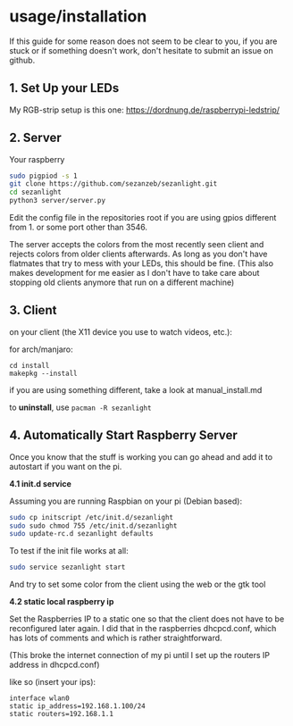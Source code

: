 
# usage/installation

If this guide for some reason does not seem to be clear to you, if you are stuck or if something doesn't work,
don't hesitate to submit an issue on github.

## 1. Set Up your LEDs

My RGB-strip setup is this one: https://dordnung.de/raspberrypi-ledstrip/

## 2. Server

Your raspberry

```bash
sudo pigpiod -s 1
git clone https://github.com/sezanzeb/sezanlight.git
cd sezanlight
python3 server/server.py
```

Edit the config file in the repositories root if you are using gpios different from 1. or
some port other than 3546.

The server accepts the colors from the most recently seen client and rejects colors
from older clients afterwards. As long as you don't have flatmates that try to mess with your
LEDs, this should be fine. (This also makes development for me easier as I don't have to take
care about stopping old clients anymore that run on a different machine)

## 3. Client

on your client (the X11 device you use to watch videos, etc.):

for arch/manjaro:

```
cd install
makepkg --install
```

if you are using something different, take a look at manual_install.md

to **uninstall**, use `pacman -R sezanlight`

## 4. Automatically Start Raspberry Server

Once you know that the stuff is working you can go ahead and add it to autostart
if you want on the pi.

**4.1 init.d service**

Assuming you are running Raspbian on your pi (Debian based):

```bash
sudo cp initscript /etc/init.d/sezanlight
sudo sudo chmod 755 /etc/init.d/sezanlight
sudo update-rc.d sezanlight defaults
```

To test if the init file works at all:

```bash
sudo service sezanlight start
```

And try to set some color from the client using the web or the gtk tool

**4.2 static local raspberry ip**

Set the Raspberries IP to a static one so that the client does not have to be reconfigured
later again. I did that in the raspberries dhcpcd.conf, which has lots of comments and
which is rather straightforward.

(This broke the internet connection of my pi until I set up the routers IP address in dhcpcd.conf)

like so (insert your ips):

```
interface wlan0
static ip_address=192.168.1.100/24
static routers=192.168.1.1
```